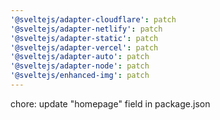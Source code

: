 ```yaml
---
'@sveltejs/adapter-cloudflare': patch
'@sveltejs/adapter-netlify': patch
'@sveltejs/adapter-static': patch
'@sveltejs/adapter-vercel': patch
'@sveltejs/adapter-auto': patch
'@sveltejs/adapter-node': patch
'@sveltejs/enhanced-img': patch
---
```


chore: update "homepage" field in package.json
